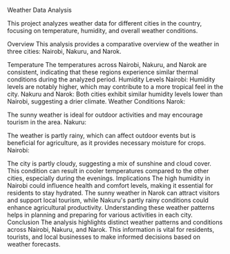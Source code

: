 Weather Data Analysis

This project analyzes weather data for different cities in the country, focusing on temperature, humidity, and overall weather conditions.


Overview
This analysis provides a comparative overview of the weather in three cities: Nairobi, Nakuru, and Narok.

Temperature
The temperatures across Nairobi, Nakuru, and Narok are consistent, indicating that these regions experience similar thermal conditions during the analyzed period.
Humidity Levels
Nairobi:
Humidity levels are notably higher, which may contribute to a more tropical feel in the city.
Nakuru and Narok:
Both cities exhibit similar humidity levels lower than Nairobi, suggesting a drier climate.
Weather Conditions
Narok:

The sunny weather is ideal for outdoor activities and may encourage tourism in the area.
Nakuru:

The weather is partly rainy, which can affect outdoor events but is beneficial for agriculture, as it provides necessary moisture for crops.
Nairobi:

The city is partly cloudy, suggesting a mix of sunshine and cloud cover. This condition can result in cooler temperatures compared to the other cities, especially during the evenings.
Implications
The high humidity in Nairobi could influence health and comfort levels, making it essential for residents to stay hydrated.
The sunny weather in Narok can attract visitors and support local tourism, while Nakuru's partly rainy conditions could enhance agricultural productivity.
Understanding these weather patterns helps in planning and preparing for various activities in each city.
Conclusion
The analysis highlights distinct weather patterns and conditions across Nairobi, Nakuru, and Narok. This information is vital for residents, tourists, and local businesses to make informed decisions based on weather forecasts.
